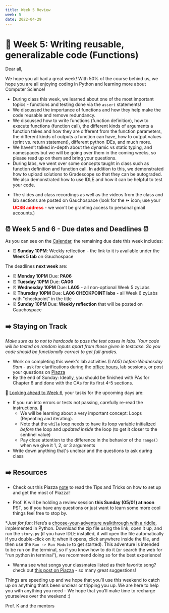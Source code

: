 ```yaml
---
title: Week 5 Review 
week: 5
date: 2022-04-29
---
```


# 🌟 Week 5: Writing reusable, generalizable code (Functions)

Dear all,

We hope you all had a great week! With 50% of the course behind us, we hope you are all enjoying coding in Python and learning more about Computer Science!

- During class this week, we learned about one of the most important topics - functions and testing done via the `assert` statements! 
- We discussed the importance of functions and how they help make the code reusable and remove redundancy. 
- We discussed how to write functions (function definition), how to execute functions (function call), the different kinds of arguments a function takes and how they are different from the function parameters, the different kinds of outputs a function can have, how to output values (print vs. return statement), different python IDEs, and much more.
- We haven’t talked in-depth about the dynamic vs static typing, and namespaces but we will be going over them in the coming weeks, so please read up on them and bring your questions.
- During labs, we went over some concepts taught in class such as function definition and function call. In addition to this, we demonstrated how to upload solutions to Gradescope so that they can be autograded. We also demonstrated how to use IDLE and how it can be helpful to test your code.
    
* The slides and class recordings as well as the videos from the class and lab sections are posted on Gauchospace (look for the ⏩ icon; use your <span style="color:red">**UCSB address**</span> - we won't be granting access to personal gmail accounts.)

## ⏰ Week 5 and 6 - Due dates and Deadlines ⏰

As you can see on the [Calendar]({{site.url}}/{{site.baseurl}}/calendar#week-5), the remaining due date this week includes:
* ⏰  **Sunday 10PM**: Weekly reflection - the link to it is available under the **Week 5 tab** on Gauchospace

The deadlines **next week** are:
* ⏰ **Monday 10PM** Due: **PA06**
* ⏰ **Tuesday 10PM** Due: **CA06**
* ⏰ **Wednesday 10PM** Due: **LA05** - all non-optional Week 5 zyLabs
* ⏰ **Thursday 10PM** Due: **LA06 CHECKPOINT labs** - all Week 6 zyLabs with "checkpoint" in the title
* ⏰ **Sunday 10PM** Due: **Weekly reflection** that will be posted on Gauchospace


## ➡️    Staying on Track

_Make sure as to not to hardcode to pass the test cases in labs. Your code will be tested on random inputs apart from those given in testcase. So you code should be functionally correct to get full grades._

* Work on completing this week's lab activities (LA05) _before Wednesday 9am_ - ask for clarifications during the [office hours]({{site.url}}/{{site.baseurl}}/schedule/), lab sessions, or post your questions on [Piazza]({{site.aux_links.Piazza}}) 
* By the end of Sunday: Ideally, you should be finished with PAs for Chapter 6 and done with the CAs for its first 4-5 sections.

🔮 [Looking ahead to Week 6]({{site.url}}/{{site.baseurl}}/calendar#week-6), your tasks for the upcoming days are:
* If you run into errors or tests not passing, carefully re-read the instructions. 💎
    - We will be learning about a very important concept: Loops (Repeating and iterating).
    - Note that the `while` loop needs to have its loop variable initialized _before_ the loop and _updated inside_ the loop (to get it closer to the sentinel value)
    - Pay close attention to the difference in the behavior of the `range()` when we give it 1, 2, or 3 arguments
* Write down anything that's unclear and the questions to ask during class


## ➡️    Resources

* Check out this Piazza [note](https://piazza.com/class/l1ca0xuimie3f9?cid=196) to read the Tips and Tricks on how to set up and get the most of Piazza! 

* Prof. K will be holding a review session **this Sunday (05/01) at noon** PST, so if you have any questions or just want to learn some more cool things feel free to stop by. 

*_Just for fun_: Here’s a [choose-your-adventure walkthrough with a riddle](https://drive.google.com/file/d/15QCrG9R42GL2L6pzKV3AtzNkfPIptU6c/view), implemented in Python. Download the zip file using the link, open it up, and run the `story.py` (if you have IDLE installed, it will open the file automatically if you double-click on it; when it opens, click anywhere inside the file, and then use the `Run -> Run Module` to get started). This adventure is intended to be run on the terminal, so if you know how to do it (or search the web for “run python in terminal”), we recommend doing so for the best experience!

* Wanna see what songs your classmates listed as their favorite song? check out [this post on Piazza](https://piazza.com/class/l1ca0xuimie3f9?cid=202) - so many great suggestions!


Things are speeding up and we hope that you’ll use this weekend to catch up on anything that’s been unclear or tripping you up. We are here to help you with anything you need – We hope that you’ll make time to recharge yourselves over the weekend :) 



Prof. K and the mentors

